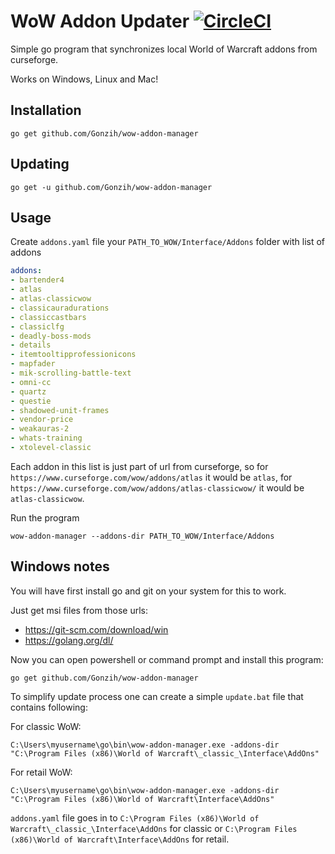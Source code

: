 # WoW Addon Updater [![CircleCI](https://circleci.com/gh/Gonzih/wow-addon-manager.svg?style=svg)](https://circleci.com/gh/Gonzih/wow-addon-manager)

Simple go program that synchronizes local World of Warcraft addons from curseforge.

Works on Windows, Linux and Mac!

## Installation

```
go get github.com/Gonzih/wow-addon-manager
```

## Updating

```
go get -u github.com/Gonzih/wow-addon-manager
```

## Usage

Create `addons.yaml` file your `PATH_TO_WOW/Interface/Addons` folder with list of addons

```addons.yaml
addons:
- bartender4
- atlas
- atlas-classicwow
- classicauradurations
- classiccastbars
- classiclfg
- deadly-boss-mods
- details
- itemtooltipprofessionicons
- mapfader
- mik-scrolling-battle-text
- omni-cc
- quartz
- questie
- shadowed-unit-frames
- vendor-price
- weakauras-2
- whats-training
- xtolevel-classic
```

Each addon in this list is just part of url from curseforge,
so for `https://www.curseforge.com/wow/addons/atlas` it would be `atlas`,
for `https://www.curseforge.com/wow/addons/atlas-classicwow/` it would be `atlas-classicwow`.

Run the program
```
wow-addon-manager --addons-dir PATH_TO_WOW/Interface/Addons
```

## Windows notes

You will have first install go and git on your system for this to work.

Just get msi files from those urls:
* https://git-scm.com/download/win
* https://golang.org/dl/

Now you can open powershell or command prompt and install this program:
```
go get github.com/Gonzih/wow-addon-manager
```

To simplify update process one can create a simple `update.bat` file that contains following:

For classic WoW:
```
C:\Users\myusername\go\bin\wow-addon-manager.exe -addons-dir "C:\Program Files (x86)\World of Warcraft\_classic_\Interface\AddOns"
```

For retail WoW:
```
C:\Users\myusername\go\bin\wow-addon-manager.exe -addons-dir "C:\Program Files (x86)\World of Warcraft\Interface\AddOns"
```

`addons.yaml` file goes in to `C:\Program Files (x86)\World of Warcraft\_classic_\Interface\AddOns` for classic or `C:\Program Files (x86)\World of Warcraft\Interface\AddOns` for retail.
